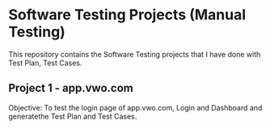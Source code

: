 # Software Testing Projects (Manual Testing)
This repository contains the Software Testing projects that I have done with Test Plan, Test Cases. 

## Project 1 - app.vwo.com
Objective: To test the login page of app.vwo.com, Login and Dashboard and generatethe Test Plan and Test Cases.




  
